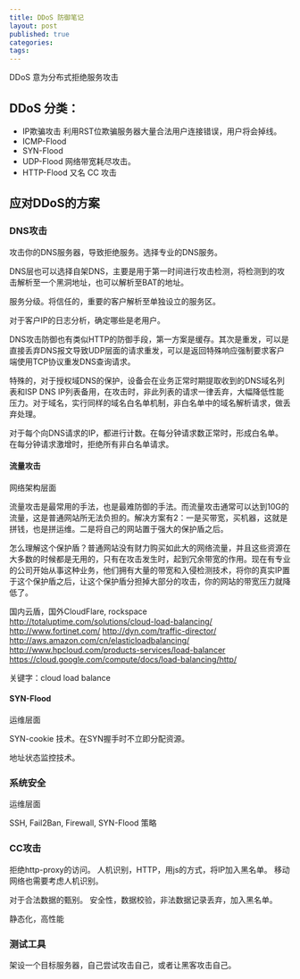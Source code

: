 ```yaml
---
title: DDoS 防御笔记
layout: post
published: true
categories: 
tags: 
---
```


DDoS 意为分布式拒绝服务攻击

## DDoS 分类：

* IP欺骗攻击 利用RST位欺骗服务器大量合法用户连接错误，用户将会掉线。
* ICMP-Flood 
* SYN-Flood
* UDP-Flood  网络带宽耗尽攻击。
* HTTP-Flood 又名 CC 攻击

## 应对DDoS的方案

### DNS攻击
攻击你的DNS服务器，导致拒绝服务。选择专业的DNS服务。

DNS层也可以选择自架DNS，主要是用于第一时间进行攻击检测，将检测到的攻击解析至一个黑洞地址，也可以解析至BAT的地址。

服务分级。将信任的，重要的客户解析至单独设立的服务区。

对于客户IP的日志分析，确定哪些是老用户。

DNS攻击防御也有类似HTTP的防御手段，第一方案是缓存。其次是重发，可以是直接丢弃DNS报文导致UDP层面的请求重发，可以是返回特殊响应强制要求客户端使用TCP协议重发DNS查询请求。

特殊的，对于授权域DNS的保护，设备会在业务正常时期提取收到的DNS域名列表和ISP DNS IP列表备用，在攻击时，非此列表的请求一律丢弃，大幅降低性能压力。对于域名，实行同样的域名白名单机制，非白名单中的域名解析请求，做丢弃处理。

对于每个向DNS请求的IP，都进行计数。在每分钟请求数正常时，形成白名单。在每分钟请求激增时，拒绝所有非白名单请求。

#### 流量攻击

网络架构层面

流量攻击是最常用的手法，也是最难防御的手法。而流量攻击通常可以达到10G的流量，这是普通网站所无法负担的。解决方案有2：一是买带宽，买机器，这就是拼钱，也是拼运维。二是将自己的网站置于强大的保护盾之后。

怎么理解这个保护盾？普通网站没有财力购买如此大的网络流量，并且这些资源在大多数的时候都是无用的，只有在攻击发生时，起到冗余带宽的作用。现在有专业的公司开始从事这种业务，他们拥有大量的带宽和入侵检测技术，将你的真实IP置于这个保护盾之后，让这个保护盾分担掉大部分的攻击，你的网站的带宽压力就降低了。

国内云盾，国外CloudFlare, rockspace
http://totaluptime.com/solutions/cloud-load-balancing/
http://www.fortinet.com/
http://dyn.com/traffic-director/
http://aws.amazon.com/cn/elasticloadbalancing/
http://www.hpcloud.com/products-services/load-balancer
https://cloud.google.com/compute/docs/load-balancing/http/


关键字：cloud load balance

#### SYN-Flood

运维层面

SYN-cookie 技术。在SYN握手时不立即分配资源。

地址状态监控技术。

### 系统安全

运维层面

SSH, Fail2Ban, Firewall, SYN-Flood 策略

### CC攻击

拒绝http-proxy的访问。
人机识别，HTTP，用js的方式，将IP加入黑名单。
移动网络也需要考虑人机识别。

对于合法数据的甄别。
安全性，数据校验，非法数据记录丢弃，加入黑名单。

静态化，高性能

### 测试工具

架设一个目标服务器，自己尝试攻击自己，或者让黑客攻击自己。
